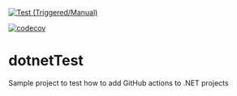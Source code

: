 [![Test (Triggered/Manual)](https://github.com/LaboremusUg/dotnetTest/actions/workflows/child.yml/badge.svg?branch=main)](https://github.com/LaboremusUg/dotnetTest/actions/workflows/child.yml)

[![codecov](https://codecov.io/gh/LaboremusUg/dotnetTest/branch/main/graph/badge.svg?token=8XZABKXJF0)](https://codecov.io/gh/LaboremusUg/dotnetTest)

# dotnetTest

Sample project to test how to add GitHub actions to .NET projects

